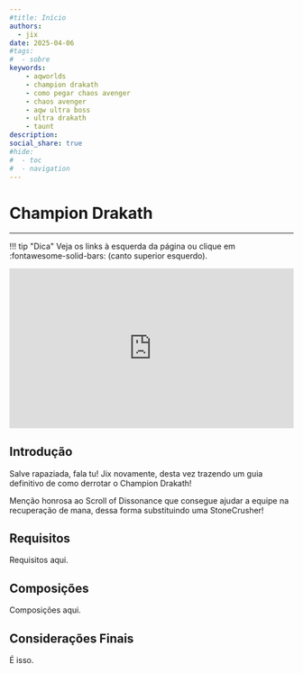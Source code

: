 ```yaml
---
#title: Início
authors:
  - jix
date: 2025-04-06
#tags:
#  - sobre
keywords:
    - aqworlds
    - champion drakath
    - como pegar chaos avenger
    - chaos avenger
    - aqw ultra boss
    - ultra drakath
    - taunt
description: 
social_share: true
#hide:
#  - toc
#  - navigation
---
```

# Champion Drakath
---
!!! tip "Dica"
    Veja os links à esquerda da página ou clique em :fontawesome-solid-bars: (canto superior esquerdo).

<div style="position: relative; width: 100%; padding-bottom: 56.25%; height: 0; overflow: hidden;">
  <iframe 
    src="https://www.youtube.com/embed/Cqv0WJfCXQg?list=PLpJEzhUTyrrpZm5fmKzkRmb2tTd6WGU3U" 
    title="YouTube video player" 
    frameborder="0" 
    allow="accelerometer; autoplay; clipboard-write; encrypted-media; gyroscope; picture-in-picture; web-share" 
    referrerpolicy="strict-origin-when-cross-origin" 
    allowfullscreen 
    style="position: absolute; top: 0; left: 0; width: 100%; height: 100%;"
  ></iframe>
</div>

## Introdução
Salve rapaziada, fala tu! Jix novamente, desta vez trazendo um guia definitivo de como derrotar o Champion Drakath!

Menção honrosa ao Scroll of Dissonance que consegue ajudar a equipe na recuperação de mana, dessa forma substituindo uma StoneCrusher!

## Requisitos
Requisitos aqui.

## Composições
Composições aqui.

## Considerações Finais
É isso.
